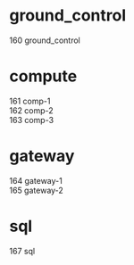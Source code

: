 # ground_control
160 ground_control  

# compute
161 comp-1  
162 comp-2  
163 comp-3  

# gateway
164 gateway-1  
165 gateway-2  

 # sql
 167  sql
